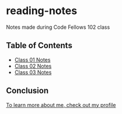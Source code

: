 # reading-notes
Notes made during Code Fellows 102 class


## Table of Contents

* [Class 01 Notes](./class-01.md)
* [Class 02 Notes](./class-02.md)
* [Class 03 Notes](class-03.md)

## Conclusion

[To learn more about me, check out my profile](https://github.com/0xQuasark)
